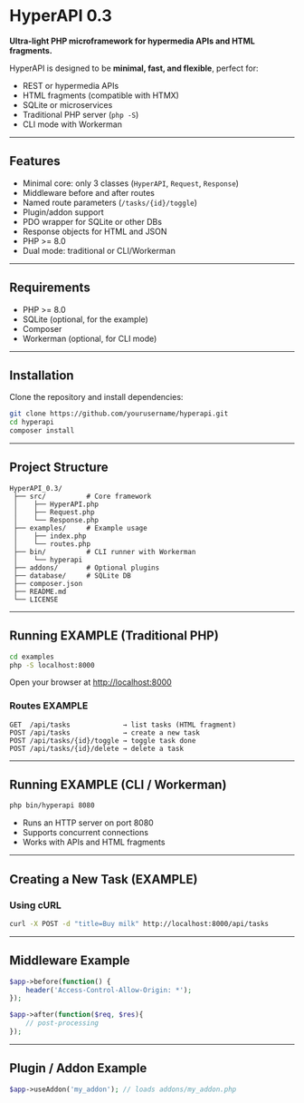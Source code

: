 # HyperAPI 0.3

**Ultra-light PHP microframework for hypermedia APIs and HTML fragments.**

HyperAPI is designed to be **minimal, fast, and flexible**, perfect for:

- REST or hypermedia APIs  
- HTML fragments (compatible with HTMX)  
- SQLite or microservices  
- Traditional PHP server (`php -S`)  
- CLI mode with Workerman  

---

## Features

- Minimal core: only 3 classes (`HyperAPI`, `Request`, `Response`)  
- Middleware before and after routes  
- Named route parameters (`/tasks/{id}/toggle`)  
- Plugin/addon support  
- PDO wrapper for SQLite or other DBs  
- Response objects for HTML and JSON  
- PHP >= 8.0  
- Dual mode: traditional or CLI/Workerman  

---

## Requirements

- PHP >= 8.0  
- SQLite (optional, for the example)  
- Composer  
- Workerman (optional, for CLI mode)  

---

## Installation

Clone the repository and install dependencies:

```bash
git clone https://github.com/yourusername/hyperapi.git
cd hyperapi
composer install
```

---

## Project Structure

```
HyperAPI_0.3/
 ├── src/          # Core framework
 │    ├── HyperAPI.php
 │    ├── Request.php
 │    └── Response.php
 ├── examples/     # Example usage
 │    ├── index.php
 │    └── routes.php
 ├── bin/          # CLI runner with Workerman
 │    └── hyperapi
 ├── addons/       # Optional plugins
 ├── database/     # SQLite DB
 ├── composer.json
 ├── README.md
 └── LICENSE
```

---

## Running EXAMPLE (Traditional PHP)

```bash
cd examples
php -S localhost:8000
```

Open your browser at [http://localhost:8000](http://localhost:8000)  

### Routes EXAMPLE

```
GET  /api/tasks             → list tasks (HTML fragment)
POST /api/tasks             → create a new task
POST /api/tasks/{id}/toggle → toggle task done
POST /api/tasks/{id}/delete → delete a task
```

---

## Running EXAMPLE (CLI / Workerman)

```bash
php bin/hyperapi 8080
```

- Runs an HTTP server on port 8080
- Supports concurrent connections
- Works with APIs and HTML fragments

---

## Creating a New Task (EXAMPLE)

### Using cURL

```bash
curl -X POST -d "title=Buy milk" http://localhost:8000/api/tasks
```

---

## Middleware Example

```php
$app->before(function() { 
    header('Access-Control-Allow-Origin: *'); 
});

$app->after(function($req, $res){
    // post-processing
});
```

---

## Plugin / Addon Example

```php
$app->useAddon('my_addon'); // loads addons/my_addon.php
```

